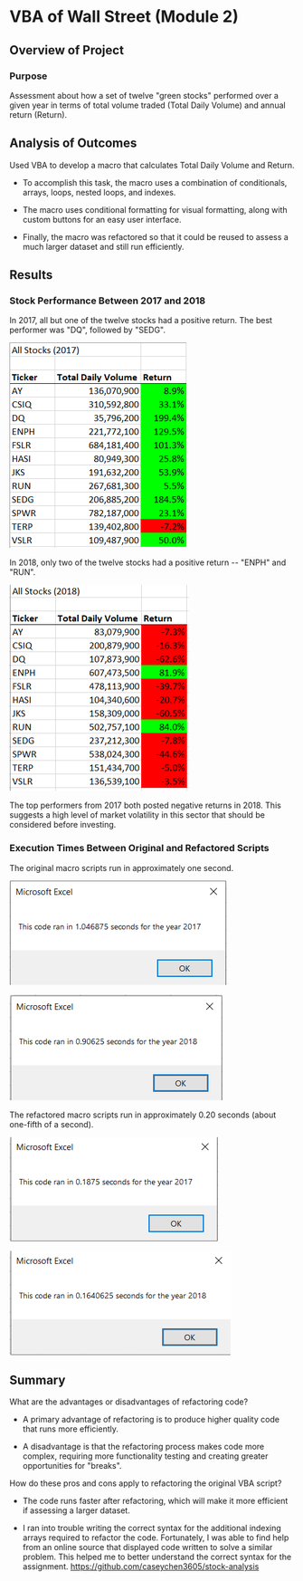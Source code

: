 # VBA of Wall Street (Module 2)

## Overview of Project

### Purpose
Assessment about how a set of twelve "green stocks" performed over a given year in terms of total volume traded (Total Daily Volume) and annual return (Return).

## Analysis of Outcomes
Used VBA to develop a macro that calculates Total Daily Volume and Return.  

* To accomplish this task, the macro uses a combination of conditionals, arrays, loops, nested loops, and indexes.

* The macro uses conditional formatting for visual formatting, along with custom buttons for an easy user interface.

* Finally, the macro was refactored so that it could be reused to assess a much larger dataset and still run efficiently.

## Results

### Stock Performance Between 2017 and 2018

In 2017, all but one of the twelve stocks had a positive return.  The best performer was "DQ", followed by "SEDG".

![T2017 Stock Performance Chart](2017_results.PNG)

In 2018, only two of the twelve stocks had a positive return -- "ENPH" and "RUN".  

![T2018 Stock Performance Chart](2018_results.PNG)

The top performers from 2017 both posted negative returns in 2018.  This suggests a high level of market volatility in this sector that should be considered before investing.

### Execution Times Between Original and Refactored Scripts

The original macro scripts run in approximately one second.

![Original Script Execution Time 2017](2017_time.PNG)

![Original Script Execution Time 2018](2018_time.PNG)

The refactored macro scripts run in approximately 0.20 seconds (about one-fifth of a second).

![Refactored Script Execution Time 2017](VBA_Challenge_2017.PNG)

![Refactored Script Execution Time 2018](VBA_Challenge_2018.png)

## Summary

What are the advantages or disadvantages of refactoring code?
* A primary advantage of refactoring is to produce higher quality code that runs more efficiently.

* A disadvantage is that the refactoring process makes code more complex, requiring more functionality testing and creating greater opportunities for "breaks".

How do these pros and cons apply to refactoring the original VBA script?
* The code runs faster after refactoring, which will make it more efficient if assessing a larger dataset.

* I ran into trouble writing the correct syntax for the additional indexing arrays required to refactor the code. Fortunately, I was able to find help from an online source that displayed code written to solve a similar problem.  This helped me to better understand the correct syntax for the assignment. https://github.com/caseychen3605/stock-analysis 



